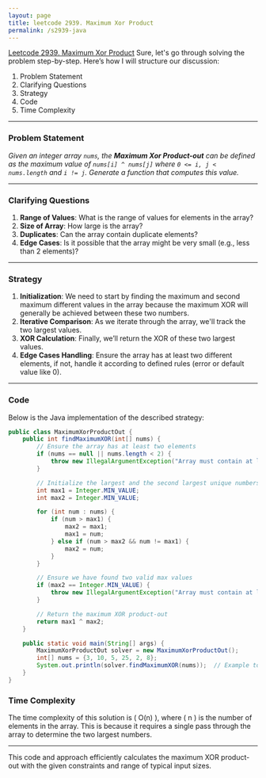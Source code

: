 ```yaml
---
layout: page
title: leetcode 2939. Maximum Xor Product
permalink: /s2939-java
---
```

[Leetcode 2939. Maximum Xor Product](https://algoadvance.github.io/algoadvance/l2939)
Sure, let's go through solving the problem step-by-step. Here’s how I will structure our discussion:

1. Problem Statement
2. Clarifying Questions
3. Strategy
4. Code
5. Time Complexity

---

### Problem Statement

*Given an integer array `nums`, the **Maximum Xor Product-out** can be defined as the maximum value of `nums[i] ^ nums[j]` where `0 <= i, j < nums.length` and `i != j`. Generate a function that computes this value.*

---

### Clarifying Questions

1. **Range of Values**: What is the range of values for elements in the array?
2. **Size of Array**: How large is the array?
3. **Duplicates**: Can the array contain duplicate elements?
4. **Edge Cases**: Is it possible that the array might be very small (e.g., less than 2 elements)?

---

### Strategy

1. **Initialization**: We need to start by finding the maximum and second maximum different values in the array because the maximum XOR will generally be achieved between these two numbers.
2. **Iterative Comparison**: As we iterate through the array, we'll track the two largest values.
3. **XOR Calculation**: Finally, we’ll return the XOR of these two largest values.
4. **Edge Cases Handling**: Ensure the array has at least two different elements, if not, handle it according to defined rules (error or default value like 0).

---

### Code

Below is the Java implementation of the described strategy:

```java
public class MaximumXorProductOut {
    public int findMaximumXOR(int[] nums) {
        // Ensure the array has at least two elements
        if (nums == null || nums.length < 2) {
            throw new IllegalArgumentException("Array must contain at least two elements");
        }

        // Initialize the largest and the second largest unique numbers
        int max1 = Integer.MIN_VALUE;
        int max2 = Integer.MIN_VALUE;

        for (int num : nums) {
            if (num > max1) {
                max2 = max1;
                max1 = num;
            } else if (num > max2 && num != max1) {
                max2 = num;
            }
        }

        // Ensure we have found two valid max values
        if (max2 == Integer.MIN_VALUE) {
            throw new IllegalArgumentException("Array must contain at least two distinct numbers");
        }

        // Return the maximum XOR product-out
        return max1 ^ max2;
    }

    public static void main(String[] args) {
        MaximumXorProductOut solver = new MaximumXorProductOut();
        int[] nums = {3, 10, 5, 25, 2, 8};
        System.out.println(solver.findMaximumXOR(nums));  // Example to test
    }
}
```

### Time Complexity

The time complexity of this solution is \( O(n) \), where \( n \) is the number of elements in the array. This is because it requires a single pass through the array to determine the two largest numbers.

---

This code and approach efficiently calculates the maximum XOR product-out with the given constraints and range of typical input sizes.